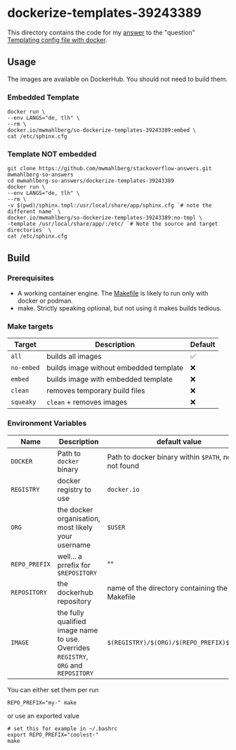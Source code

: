 dockerize-templates-39243389
============================

This directory contains the code for my [answer][a] to the "question"
[Templating config file with docker][q].

Usage
-----

The images are available on DockerHub. You should not need to build them.

### Embedded Template

```plaintext
docker run \
--env LANGS="de, tlh" \
--rm \
docker.io/mwmahlberg/so-dockerize-templates-39243389:embed \
cat /etc/sphinx.cfg
```

### Template NOT embedded

```plaintext
git clone https://github.com/mwmahlberg/stackoverflow-answers.git mwmahlberg-so-answers
cd mwmahlberg-so-answers/dockerize-templates-39243389
docker run \
--env LANGS="de, tlh" \
--rm \
-v $(pwd)/sphinx.tmpl:/usr/local/share/app/sphinx.cfg `# note the different name` \
docker.io/mwmahlberg/so-dockerize-templates-39243389:no-tmpl \
-template /usr/local/share/app/:/etc/ `# Note the source and target directories` \
cat /etc/sphinx.cfg
```

Build
------------

### Prerequisites

* A working container engine. The [Makefile](./Makefile) is likely to run only
   with docker or podman.
* make. Strictly speaking optional, but not using it makes builds tedious.

### Make targets

| Target     | Description                              | Default            |
| ---------- | ---------------------------------------- | :----------------- |
| `all`      | builds all images                        | :white_check_mark: |
| `no-embed` | builds  image without  embedded template | :x:                |
| `embed`    | builds image with embedded template      | :x:                |
| `clean`    | removes temporary build files            | :x:                |
| `squeaky`  | `clean` + removes images                 | :x:                |

### Environment Variables

| Name          | Description                                                                         | default value                                           |
| ------------- | ----------------------------------------------------------------------------------- | ------------------------------------------------------- |
| `DOCKER`      | Path to `docker` binary                                                             | Path to docker binary within `$PATH`, none if not found |
| `REGISTRY`    | docker registry to  use                                                             | `docker.io`                                             |
| `ORG`         | the docker organisation, most likely your username                                  | `$USER`                                                 |
| `REPO_PREFIX` | well... a prrefix for `$REPOSITORY`                                                 | ""                                                      |
| `REPOSITORY`  | the dockerhub repository                                                            | name of the directory containing the Makefile           |
| `IMAGE`       | the fully qualified image name to use. Overrides `REGISTRY`, `ORG` and `REPOSITORY` | `$(REGISTRY)/$(ORG)/$(REPO_PREFIX)${REPO}`              |

You can either set them per run

```shell
REPO_PREFIX="my-" make
```

or use an exported value

```shell
# set this for example in ~/.bashrc
export REPO_PREFIX="coolest-"
make
```

[a]: https://stackoverflow.com/a/79603794/1296707
[q]: https://stackoverflow.com/questions/39243389/templating-config-file-with-docker
